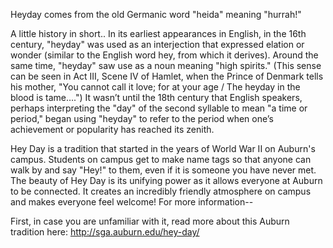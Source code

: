Heyday comes from the old Germanic word "heida" meaning "hurrah!"

A little history in short..
In its earliest appearances in English, in the 16th century, "heyday" was used as an interjection that expressed elation or wonder (similar to the English word hey, from which it derives).
Around the same time, "heyday" saw use as a noun meaning "high spirits." (This sense can be seen in Act III, Scene IV of Hamlet, when the Prince of Denmark tells his mother, "You cannot call it love; for at your age / The heyday in the blood is tame….")
It wasn’t until the 18th century that English speakers, perhaps interpreting the "day" of the second syllable to mean "a time or period," began using "heyday" to refer to the period when one’s achievement or popularity has reached its zenith.

Hey Day is a tradition that started in the years of World War II on Auburn's campus. Students on campus get to make name tags so that anyone can walk by and say "Hey!" to them, even if it is someone you have never met. The beauty of Hey Day is its unifying power as it allows everyone at Auburn to be connected. It creates an incredibly friendly atmosphere on campus and makes everyone feel welcome! 
For more information--

First, in case you are unfamiliar with it, read more about this Auburn tradition here: http://sga.auburn.edu/hey-day/
